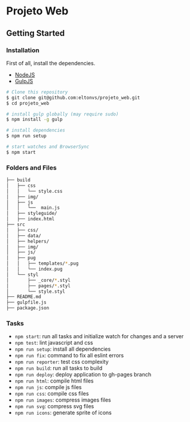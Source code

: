 # Projeto Web

## Getting Started

### Installation

First of all, install the dependencies.

- [NodeJS](http://nodejs.org/)
- [GulpJS](http://gulpjs.com/)


```sh
# Clone this repository
$ git clone git@github.com:eltonvs/projeto_web.git
$ cd projeto_web

# install gulp globally (may require sudo)
$ npm install -g gulp

# install dependencies
$ npm run setup

# start watches and BrowserSync
$ npm start
```

### Folders and Files

```sh
├── build
│   ├── css
│   │   └── style.css
│   ├── img/
│   ├── js
│   │   └──  main.js
│   ├── styleguide/
│   ├── index.html
├── src
│   ├── css/
│   ├── data/
│   ├── helpers/
│   ├── img/
│   ├── js/
│   ├── pug
│   │   ├── templates/*.pug
│   │   └── index.pug
│   └── styl
│       ├── _core/*.styl
│       ├── pages/*.styl
│       └── style.styl
├── README.md
├── gulpfile.js
├── package.json
```


### Tasks

- `npm start`: run all tasks and initialize watch for changes and a server
- `npm test`: lint javascript and css
- `npm run setup`: install all dependencies
- `npm run fix`: command to fix all eslint errors
- `npm run reporter`: test css complexity
- `npm run build`: run all tasks to build
- `npm run deploy`: deploy application to gh-pages branch
- `npm run html`: compile html files
- `npm run js`: compile js files
- `npm run css`: compile css files
- `npm run images`: compress images files
- `npm run svg`: compress svg files
- `npm run icons`: generate sprite of icons
